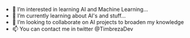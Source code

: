 - 👀 I’m interested in learning AI and Machine Learning...
- 🌱 I’m currently learning about AI's and stuff...
- 💞️ I’m looking to collaborate on AI projects to broaden my knowledge
- 📫 You can contact me in twitter @TimbrezaDev 

<!---
marweentimbreza/marweentimbreza is a ✨ special ✨ repository because its `README.md` (this file) appears on your GitHub profile.
You can click the Preview link to take a look at your changes.

Added new comment
--->
